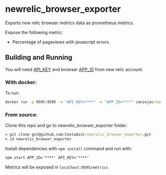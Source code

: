 # **newrelic_browser_exporter**
Exports new relic browser metrics data as prometheus metrics.

Expose the following metric:
  - Percentage of pageviews with javascript errors.

## **Building and Running**
You will need [API_KEY](https://docs.newrelic.com/docs/apis/getting-started/intro-apis/understand-new-relic-api-keys) and browser [APP_ID](https://docs.newrelic.com/docs/apis/rest-api-v2/requirements/find-product-id) from new relic account.

### **With docker:**
To run:

```cmd
docker run -p 9595:9595 -e "API_KEY=****" -e "APP_ID=****" caninjas/newrelic_browser_exporter
```

### **From source:**
Clone this repo and go to newrelic_browser_exporter folder:
```cmd
> git clone git@github.com:ContaAzul/newrelic_browser_exporter.git
> cd newrelic_browser_exporter
```

Install dependencies with ```npm install``` command and run with:
```cmd
npm start APP_ID='****' API_KEY='****'
```

Metrics will be exposed in ```localhost:9595/metrics```
